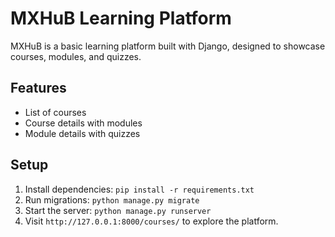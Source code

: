 # MXHuB Learning Platform

MXHuB is a basic learning platform built with Django, designed to showcase courses, modules, and quizzes.

## Features
- List of courses
- Course details with modules
- Module details with quizzes

## Setup
1. Install dependencies: `pip install -r requirements.txt`
2. Run migrations: `python manage.py migrate`
3. Start the server: `python manage.py runserver`
4. Visit `http://127.0.0.1:8000/courses/` to explore the platform.

